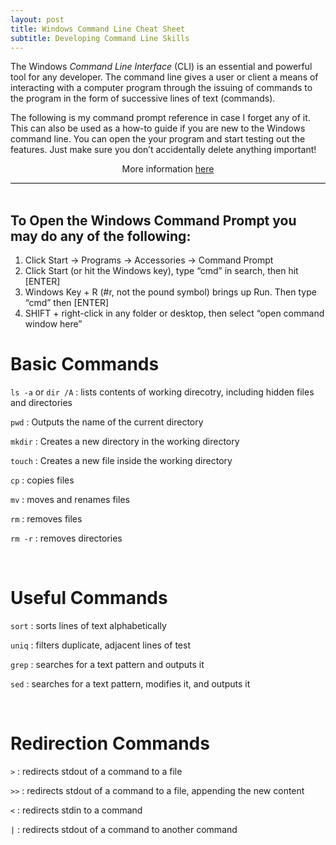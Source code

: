 ```yaml
---
layout: post
title: Windows Command Line Cheat Sheet
subtitle: Developing Command Line Skills
---
```


<div style="border-bottom:1px solid black">
The Windows <i>Command Line Interface</i> (CLI) is an essential and powerful tool for any developer. The command
line gives a user or client a means of interacting with a computer program through the issuing of 
commands to the program in the form of successive lines of text (commands).

The following is my command prompt reference in case I forget any of it. This can also be used as a how-to guide if you are new to the Windows command line. You can open the your program and start testing out the features. Just make sure you don’t accidentally delete anything important!

<p style="text-align:center"> More information <a href="https://www.codecademy.com/articles/command-line-commands">here</a></p>
</div>

<br>

## To Open the Windows Command Prompt you may do any of the following:
1. Click Start -> Programs -> Accessories -> Command Prompt
2. Click Start (or hit the Windows key), type “cmd” in search, then hit [ENTER]
3. Windows Key + R (#r, not the pound symbol) brings up Run. Then type “cmd” then [ENTER]
4. SHIFT + right-click in any folder or desktop, then select “open command window here”

# Basic Commands
`ls -a` or `dir /A` : lists contents of working direcotry, including hidden files and directories

`pwd` : Outputs the name of the current directory

`mkdir` : Creates a new directory in the working directory

`touch` : Creates a new file inside the working directory

`cp` : copies files

`mv` : moves and renames files

`rm` : removes files

`rm -r` : removes directories

<br>

# Useful Commands
`sort` : sorts lines of text alphabetically

`uniq` : filters duplicate, adjacent lines of test

`grep` : searches for a text pattern and outputs it

`sed` : searches for a text pattern, modifies it, and outputs it

<br>

# Redirection Commands
`>` : redirects stdout of a command to a file

`>>` : redirects stdout of a command to a file, appending the new content

`<` : redirects stdin to a command

`|` : redirects stdout of a command to another command

<br>